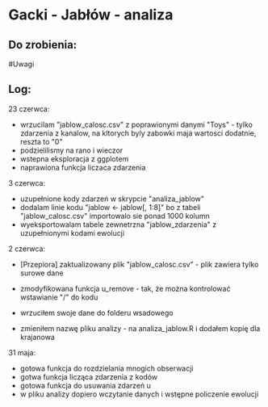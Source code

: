 # Gacki - Jabłów - analiza

## Do zrobienia:




#Uwagi 



## Log:

23 czerwca:

* wrzucilam "jablow_calosc.csv" z poprawionymi danymi "Toys" - tylko zdarzenia z kanalow, na kltorych byly zabowki maja wartosci dodatnie, reszta to "0"
* podzielilismy na rano i wieczor
* wstepna eksploracja z ggplotem
* naprawiona funkcja liczaca zdarzenia

3 czerwca: 

* uzupełnione kody zdarzeń w skrypcie "analiza_jablow"
* dodalam linie kodu "jablow <- jablow[, 1:8]" bo z tabeli "jablow_calosc.csv" importowalo sie ponad 1000 kolumn
* wyeksportowalam tabele zewnetrzna "jablow_zdarzenia" z uzupełnionymi kodami ewolucji

2 czerwca:

* [Przepiora] zaktualizowany plik "jablow_calosc.csv" - plik zawiera tylko surowe dane

* zmodyfikowana funkcja u_remove - tak, że można kontrolować wstawianie "/" do kodu
* wrzuciłem swoje dane do folderu wsadowego
* zmieniłem nazwę pliku analizy - na analiza_jablow.R i dodałem kopię dla krajanowa

31 maja:

* gotowa funkcja do rozdzielania mnogich obserwacji
* gotwa funkcja licząca zdarzenia z kodów
* gotowa funkcja do usuwania zdarzeń u
* w pliku analizy dopiero wczytanie danych i wstępne policzenie ewolucji


